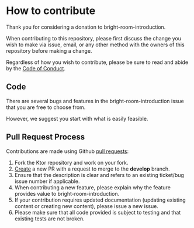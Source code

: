 # How to contribute

Thank you for considering a donation to bright-room-introduction.

When contributing to this repository, please first discuss the change you wish to make via issue,
email, or any other method with the owners of this repository before making a change.

Regardless of how you wish to contribute, please be sure to read and abide by the [Code of Conduct](CODE_OF_CONDUCT.md).

## Code

There are several bugs and features in the bright-room-introduction issue that you are free to choose from.

However, we suggest you start with what is easily feasible.

## Pull Request Process

Contributions are made using Github [pull requests](https://help.github.com/en/articles/about-pull-requests):

1. Fork the Ktor repository and work on your fork.
2. [Create](https://github.com/kukv/bright-room-introduction/compare) a new PR with a request to merge to the **develop** branch.
3. Ensure that the description is clear and refers to an existing ticket/bug issue number if applicable.
4. When contributing a new feature, please explain why the feature provides value to bright-room-introduction.
5. If your contribution requires updated documentation (updating existing content or creating new content), please issue a new issue.
6. Please make sure that all code provided is subject to testing and that existing tests are not broken.
